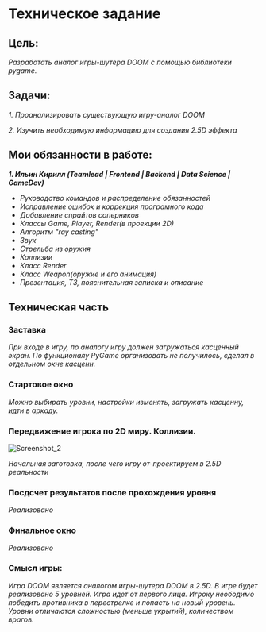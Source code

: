 # Техническое задание
## Цель:
_Разработать аналог игры-шутера DOOM с помощью библиотеки pygame._
## Задачи:
_1. Проанализировать существующую игру-аналог DOOM_

_2. Изучить необходимую информацию для создания 2.5D эффекта_
## Мои обязанности в работе:
___1. Ильин Кирилл (Teamlead | Frontend | Backend | Data Science | GameDev)___
- _Руководство командов и распределение обязанностей_
- _Исправление ошибок и коррекция програмного кода_
- _Добавление спрайтов соперников_
- _Классы Game, Player, Render(в проекции 2D)_
- _Алгоритм "ray casting"_
- _Звук_
- _Стрельба из оружия_
- _Коллизии_
- _Класс Render_
- _Класс Weapon(оружие и его анимация)_
- _Презентация, ТЗ, пояснительная записка и описание_
## Техническая часть
### Заставка
_При входе в игру, по аналогу игру должен загружаться касценный экран. По функционалу PyGame организовать не получилось, сделал в отдельном окне касценн._
### Стартовое окно
_Можно выбирать уровни, настройки изменять, загружать касценну, идти в аркаду._
### Передвижение игрока по 2D миру. Коллизии.

![Screenshot_2](https://user-images.githubusercontent.com/102893182/213878741-686687ee-bb26-46d1-8d97-1057db4c1475.png)

_Начальная заготовка, после чего игру от-проектируем в 2.5D реальности_
### Посдсчет результатов после прохождения уровня
_Реализовано_
### Финальное окно
_Реализовано_
### Смысл игры:
_Игра DOOM является аналогом игры-шутера DOOM в 2.5D. В игре будет реализовано 5 уровней. Игра идет от первого лица. Игроку неободимо победить противника в перестрелке и попасть на новый уровень. Уровни отличаются сложностью  (меньше укрытий), количеством врагов._
